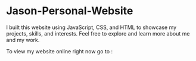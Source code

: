 # Jason-Personal-Website
I built this website using JavaScript, CSS, and HTML to showcase my projects, skills, and interests. Feel free to explore and learn more about me and my work.

To view my website online right now go to : 
